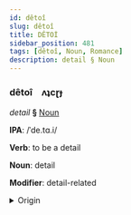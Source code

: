 ```yaml
---
id: dêtoî
slug: dêtoî
title: DÊTOİ
sidebar_position: 481
tags: [dêtoî, Noun, Romance]
description: detail § Noun
---
```


### dêtoî&emsp;<span kind="abugida">ʌʇcɽɟ</span>

*detail* **§** [Noun](../../tags/Noun)

**IPA**: /ˈde.tɑ.i/

**Verb**: to be a detail

**Noun**: detail

**Modifier**: detail-related

<details>
    <summary>Origin</summary>
    French détail /de.taj/<br/>
    <em>Romance Language Family</em>
</details>